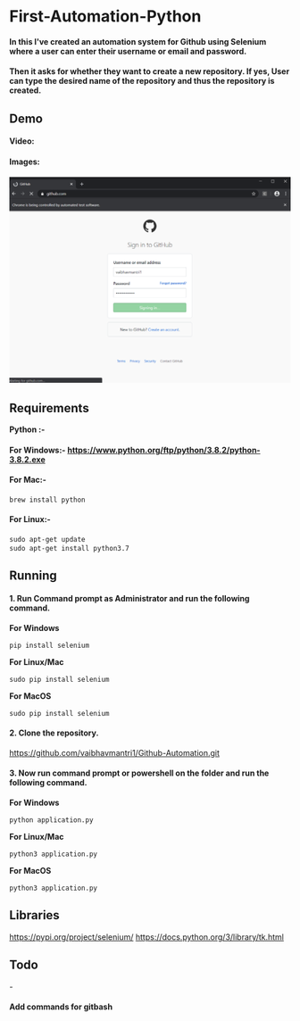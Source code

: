  # First-Automation-Python
 <h4>In this I've created an automation system for Github using Selenium where a user can enter their username or email and password.
 <h4>Then it asks for whether they want to create a new repository. If yes, User can type the desired name of the repository and thus     the repository is created.
 
 ## Demo
 <h4>Video:
 
 <h4>Images:</h4>
 <img src = "images/signing_in.png">
 
 ## Requirements
 <b>Python :- </b>
 #### For Windows:- https://www.python.org/ftp/python/3.8.2/python-3.8.2.exe
 #### For Mac:- 
 ```
 brew install python
 ```
 #### For Linux:- 
 ```
 sudo apt-get update
 sudo apt-get install python3.7
 ```
 ## Running
<h4>1. Run Command prompt as Administrator and run the following command.</h4>

<b>For Windows</b>
```
pip install selenium
```
<b>For Linux/Mac</b>
```
sudo pip install selenium
```
<b>For MacOS</b>
```
sudo pip install selenium
```
<h4>2. Clone the repository.</h4>

https://github.com/vaibhavmantri1/Github-Automation.git

<h4>3. Now run command prompt or powershell on the folder and run the following command.</h4>

<b>For Windows</b>
```
python application.py
```
<b>For Linux/Mac</b>
```
python3 application.py
```
<b>For MacOS</b>
```
python3 application.py
```



## Libraries
https://pypi.org/project/selenium/
https://docs.python.org/3/library/tk.html

## Todo
-<h4>Add commands for gitbash</h4>
